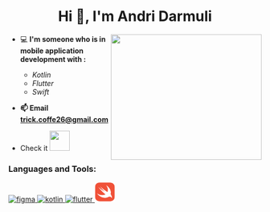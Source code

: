 <h1 align="center">Hi 👋, I'm Andri Darmuli</h1>

<img align="right" width=300 height=250 src="https://raw.githubusercontent.com/ndridm2/ndridm2/main/coding-freak.gif" />

- 💻 **I'm someone who is in mobile application development with :**
  - *Kotlin*
  - *Flutter*
  - *Swift*

- **📫 Email trick.coffe26@gmail.com**
- Check it <a href="https://trickoff.me/" target="_blank" rel="noreferrer"> <img src="https://trickoff.me/image/logo.png" width="40" height="40"/> </a>

<h3 align="left">Languages and Tools:</h3>
<p align="left">
  <a href="https://figma.com/" target="_blank" rel="noreferrer">
<img src="https://www.vectorlogo.zone/logos/figma/figma-icon.svg" alt="figma" width="40" height="40"/> </a>
  
<a href="https://developer.android.com/" target="_blank" rel="noreferrer"> 
<img src="https://www.vectorlogo.zone/logos/kotlinlang/kotlinlang-icon.svg" alt="kotlin" width="40" height="40"/>
  
  <a href="https://flutter.dev/" target="_blank" rel="noreferrer">
<img src="https://www.vectorlogo.zone/logos/flutterio/flutterio-icon.svg" alt="flutter" width="40" height="40"/> </a>

  <a href="https://www.apple.com/id/swift/" target="_blank" rel="noreferrer">
<img src="https://raw.githubusercontent.com/devicons/devicon/master/icons/swift/swift-original.svg" alt="swift" width="40" height="40"/> </a>
</p>
